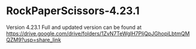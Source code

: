 # RockPaperScissors-4.23.1
Version 4.23.1
Full and updated version can be found at https://drive.google.com/drive/folders/1ZvN7TeWglH7PljQpJGhopiLbtmQMQZM9?usp=share_link
